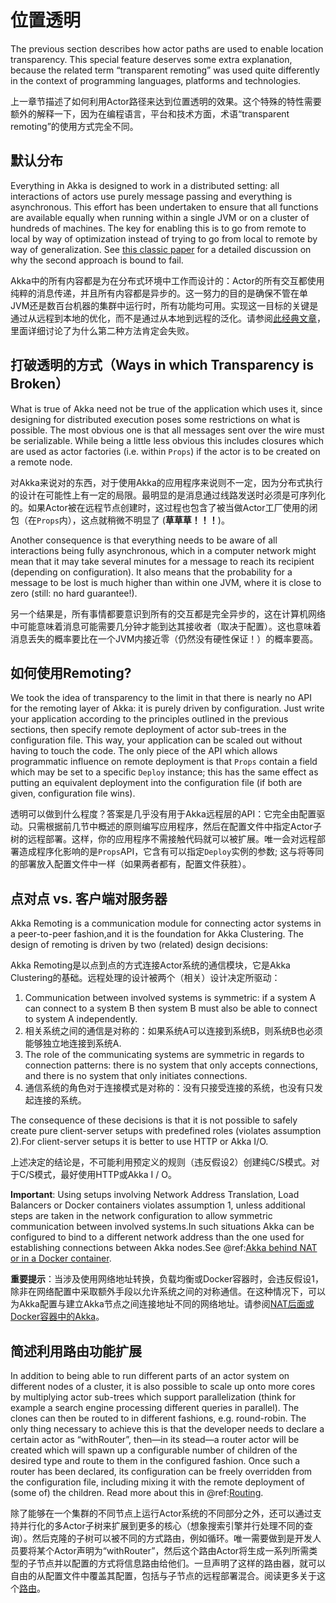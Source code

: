 # 位置透明

The previous section describes how actor paths are used to enable location transparency. This special feature deserves some extra explanation, because the related term “transparent remoting” was used quite differently in the context of programming languages, platforms and technologies.

上一章节描述了如何利用Actor路径来达到位置透明的效果。这个特殊的特性需要额外的解释一下，因为在编程语言，平台和技术方面，术语“transparent remoting”的使用方式完全不同。

## 默认分布

Everything in Akka is designed to work in a distributed setting: all interactions of actors use purely message passing and everything is asynchronous. This effort has been undertaken to ensure that all functions are
available equally when running within a single JVM or on a cluster of hundreds of machines. The key for enabling this is to go from remote to local by way of optimization instead of trying to go from local to remote by way of generalization. See [this classic paper](http://doc.akka.io/docs/misc/smli_tr-94-29.pdf) for a detailed discussion on why the second approach is bound to fail.

Akka中的所有内容都是为在分布式环境中工作而设计的：Actor的所有交互都使用纯粹的消息传递，并且所有内容都是异步的。这一努力的目的是确保不管在单JVM还是数百台机器的集群中运行时，所有功能均可用。实现这一目标的关键是通过从远程到本地的优化，而不是通过从本地到远程的泛化。请参阅[此经典文章](http://doc.akka.io/docs/misc/smli_tr-94-29.pdf)，里面详细讨论了为什么第二种方法肯定会失败。

## 打破透明的方式（Ways in which Transparency is Broken）

What is true of Akka need not be true of the application which uses it, since designing for distributed execution poses some restrictions on what is possible. The most obvious one is that all messages sent over the wire must be serializable. While being a little less obvious this includes closures which are used as actor factories (i.e. within `Props`) if the actor is to be created on a remote node.

对Akka来说对的东西，对于使用Akka的应用程序来说则不一定，因为分布式执行的设计在可能性上有一定的局限。最明显的是消息通过线路发送时必须是可序列化的。如果Actor被在远程节点创建时，这过程也包含了被当做Actor工厂使用的闭包（在`Props`内），这点就稍微不明显了 (**草草草！！！**)。

Another consequence is that everything needs to be aware of all interactions being fully asynchronous, which in a computer network might mean that it may take several minutes for a message to reach its recipient (depending on configuration). It also means that the probability for a message to be lost is
much higher than within one JVM, where it is close to zero (still: no hard guarantee!).

另一个结果是，所有事情都要意识到所有的交互都是完全异步的，这在计算机网络中可能意味着消息可能需要几分钟才能到达其接收者（取决于配置）。这也意味着消息丢失的概率要比在一个JVM内接近零（仍然没有硬性保证！）的概率要高。

## 如何使用Remoting?

We took the idea of transparency to the limit in that there is nearly no API for the remoting layer of Akka: it is purely driven by configuration. Just write your application according to the principles outlined in the previous sections, then specify remote deployment of actor sub-trees in the configuration file. This way, your application can be scaled out without having to touch the code. The only piece of the API which allows programmatic influence on remote deployment is that `Props` contain a field which may be set to a specific `Deploy` instance; this has the same effect as putting an equivalent deployment into the configuration file (if both are given, configuration file wins).

透明可以做到什么程度？答案是几乎没有用于Akka远程层的API：它完全由配置驱动。只需根据前几节中概述的原则编写应用程序，然后在配置文件中指定Actor子树的远程部署。这样，你的应用程序不需接触代码就可以被扩展。唯一会对远程部署造成程序化影响的是`Props`API，它含有可以指定`Deploy`实例的参数; 这与将等同的部署放入配置文件中一样（如果两者都有，配置文件获胜）。

<a id="symmetric-communication"></a>
## 点对点 vs. 客户端对服务器

Akka Remoting is a communication module for connecting actor systems in a peer-to-peer fashion,and it is the foundation for Akka Clustering. The design of remoting is driven by two (related) design decisions:

Akka Remoting是以点到点的方式连接Actor系统的通信模块，它是Akka Clustering的基础。远程处理的设计被两个（相关）设计决定所驱动：

  1. Communication between involved systems is symmetric: if a system A can connect to a system B
    then system B must also be able to connect to system A independently.
  2. 相关系统之间的通信是对称的：如果系统A可以连接到系统B，则系统B也必须能够独立地连接到系统A.
  3. The role of the communicating systems are symmetric in regards to connection patterns: there is no system that only accepts connections, and there is no system that only initiates connections.
  4. 通信系统的角色对于连接模式是对称的：没有只接受连接的系统，也没有只发起连接的系统。

The consequence of these decisions is that it is not possible to safely create pure client-server setups with predefined roles (violates assumption 2).For client-server setups it is better to use HTTP or Akka I/O.

上述决定的结论是，不可能利用预定义的规则（违反假设2）创建纯C/S模式。对于C/S模式，最好使用HTTP或Akka I / O。

**Important**: Using setups involving Network Address Translation, Load Balancers or Docker containers violates assumption 1, unless additional steps are taken in the network configuration to allow symmetric communication between involved systems.In such situations Akka can be configured to bind to a different network address than the one used for establishing connections between Akka nodes.See @ref:[Akka behind NAT or in a Docker container](../remoting.md#remote-configuration-nat).

**重要提示**：当涉及使用网络地址转换，负载均衡或Docker容器时，会违反假设1，除非在网络配置中采取额外手段以允许系统之间的对称通信。在这种情况下，可以为Akka配置与建立Akka节点之间连接地址不同的网络地址。请参阅[NAT后面或Docker容器中的Akka](https://doc.akka.io/docs/akka/current/remoting.html#remote-configuration-nat)。

## 简述利用路由功能扩展

In addition to being able to run different parts of an actor system on different nodes of a cluster, it is also possible to scale up onto more cores by multiplying actor sub-trees which support parallelization (think for example a search engine processing different queries in parallel). The clones can then be routed to in different fashions, e.g. round-robin. The only thing necessary to achieve this is that the developer needs to declare a certain actor as “withRouter”, then—in its stead—a router actor will be created which will spawn
up a configurable number of children of the desired type and route to them in the configured fashion. Once such a router has been declared, its configuration can be freely overridden from the configuration file, including mixing it with the remote deployment of (some of) the children. Read more about this in @ref:[Routing](../routing.md).

除了能够在一个集群的不同节点上运行Actor系统的不同部分之外，还可以通过支持并行化的多Actor子树来扩展到更多的核心（想象搜索引擎并行处理不同的查询）。然后克隆的子树可以被不同的方式路由，例如循环。唯一需要做到是开发人员要将某个Actor声明为“withRouter”，然后这个路由Actor将生成一系列所需类型的子节点并以配置的方式将信息路由给他们。一旦声明了这样的路由器，就可以自由的从配置文件中覆盖其配置，包括与子节点的远程部署混合。阅读更多关于这个[路由](https://doc.akka.io/docs/akka/current/routing.html)。